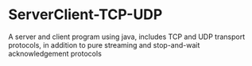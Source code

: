 # ServerClient-TCP-UDP
A server and client program using java, includes TCP and UDP transport protocols, in addition to pure streaming and stop-and-wait acknowledgement protocols
